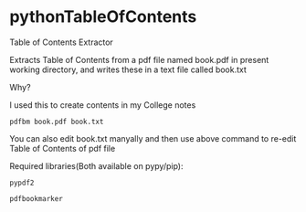 # pythonTableOfContents
Table of Contents Extractor

Extracts Table of Contents from a pdf file named book.pdf in present working directory, and writes these in a text file called book.txt

Why?


I used this to create contents in my College notes

```pdfbm book.pdf book.txt```

You can also edit book.txt manyally and then use above command to re-edit Table of Contents of pdf file

Required libraries(Both available on pypy/pip):


```pypdf2```


```pdfbookmarker```

